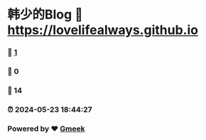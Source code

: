 # 韩少的Blog :link: https://lovelifealways.github.io 
### :page_facing_up: [1](https://lovelifealways.github.io/tag.html) 
### :speech_balloon: 0 
### :hibiscus: 14 
### :alarm_clock: 2024-05-23 18:44:27 
### Powered by :heart: [Gmeek](https://github.com/Meekdai/Gmeek)
